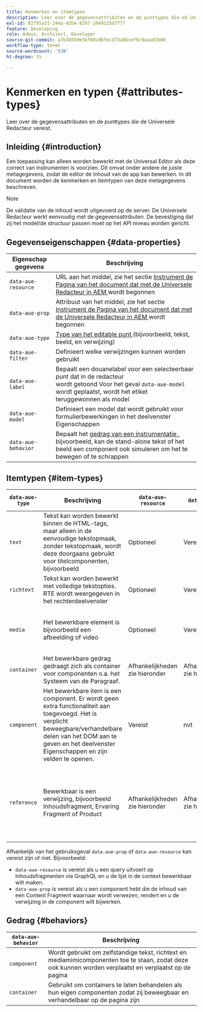 ```yaml
---
title: Kenmerken en itemtypen
description: Leer over de gegevensattributen en de punttypes die de Universele Redacteur vereist.
exl-id: 02795a31-244a-42b4-8297-2649125d7777
feature: Developing
role: Admin, Architect, Developer
source-git-commit: a7b48559e5bf60c86fecd73a8bcef6c9aaa03b80
workflow-type: tm+mt
source-wordcount: '538'
ht-degree: 1%

---
```



# Kenmerken en typen {#attributes-types}

Leer over de gegevensattributen en de punttypes die de Universele Redacteur vereist.

## Inleiding {#introduction}

Een toepassing kan alleen worden bewerkt met de Universal Editor als deze correct van instrumenten is voorzien. Dit omvat onder andere de juiste metagegevens, zodat de editor de inhoud van de app kan bewerken. In dit document worden de kenmerken en itemtypen van deze metagegevens beschreven.

>[!NOTE]
>
>De validatie van de inhoud wordt uitgevoerd op de server. De Universele Redacteur werkt eenvoudig met de gegevensattributen. De bevestiging dat zij het model/de structuur passen moet op het API niveau worden gericht.

## Gegevenseigenschappen {#data-properties}

| Eigenschap gegevens | Beschrijving |
|---|---|
| `data-aue-resource` | URL aan het middel, zie het sectie [ Instrument de Pagina van het document dat met de Universele Redacteur in AEM ](getting-started.md#instrument-thepage) wordt begonnen |
| `data-aue-prop` | Attribuut van het middel, zie het sectie [ Instrument de Pagina van het document dat met de Universele Redacteur in AEM ](getting-started.md#instrument-thepage) wordt begonnen |
| `data-aue-type` | [ Type van het editable punt ](#item-types) (bijvoorbeeld, tekst, beeld, en verwijzing) |
| `data-aue-filter` | Definieert welke verwijzingen kunnen worden gebruikt |
| `data-aue-label` | Bepaalt een douanelabel voor een selecteerbaar punt dat in de redacteur <br> wordt getoond Voor het geval `data-aue-model` wordt geplaatst, wordt het etiket teruggewonnen als model |
| `data-aue-model` | Definieert een model dat wordt gebruikt voor formulierbewerkingen in het deelvenster Eigenschappen |
| `data-aue-behavior` | Bepaalt het [ gedrag van een instrumentatie ](#behaviors), bijvoorbeeld, kan de stand-alone tekst of het beeld een component ook simuleren om het te bewegen of te schrappen |

## Itemtypen {#item-types}

| `data-aue-type` | Beschrijving | `data-aue-resource` | `data-aue-prop` | `data-aue-filter` | `data-aue-label` | `data-aue-model` | `data-aue-behavior` |
|---|---|---|---|---|---|---|---|
| `text` | Tekst kan worden bewerkt binnen de HTML-tags, maar alleen in de eenvoudige tekstopmaak, zonder tekstopmaak, wordt deze doorgaans gebruikt voor titelcomponenten, bijvoorbeeld | Optioneel | Vereist | nvt | Optioneel | nvt | Optioneel |
| `richtext` | Tekst kan worden bewerkt met volledige tekstopties. RTE wordt weergegeven in het rechterdeelvenster | Optioneel | Vereist | nvt | Optioneel | nvt | Optioneel |
| `media` | Het bewerkbare element is bijvoorbeeld een afbeelding of video | Optioneel | Vereist | Facultatieve <br> lijst van beeld of videofiltercriteria die tot de activaselecteur wordt overgegaan | Optioneel | nvt | Optioneel |
| `container` | Het bewerkbare gedrag gedraagt zich als container voor componenten o.a. het Systeem van de Paragraaf. | Afhankelijkheden <br> zie hieronder | Afhankelijkheden <br> zie hieronder | Facultatieve <br> een lijst van toegestane componenten | Optioneel | nvt | nvt |
| `component` | Het bewerkbare item is een component. Er wordt geen extra functionaliteit aan toegevoegd. Het is verplicht beweegbare/verhandelbare delen van het DOM aan te geven en het deelvenster Eigenschappen en zijn velden te openen. | Vereist | nvt | nvt | Optioneel | Optioneel | nvt |
| `reference` | Bewerkbaar is een verwijzing, bijvoorbeeld Inhoudsfragment, Ervaring Fragment of Product | Afhankelijkheden <br> zie hieronder | Afhankelijkheden <br> zie hieronder | Facultatieve <br> lijst van het de filtercriteria van het Fragment van de Inhoud, van het Product, of van het Fragment van de Ervaring die tot de verwijzingsselecteur wordt overgegaan | Optioneel | Optioneel | nvt |

Afhankelijk van het gebruiksgeval `data-aue-prop` of `data-aue-resource` kan vereist zijn of niet. Bijvoorbeeld:

* `data-aue-resource` is vereist als u een query uitvoert op Inhoudsfragmenten via GraphQL en u de lijst in de context bewerkbaar wilt maken.
* `data-aue-prop` is vereist als u een component hebt die de inhoud van een Content Fragment waarnaar wordt verwezen, rendert en u de verwijzing in de component wilt bijwerken.

## Gedrag {#behaviors}

| `data-aue-behavior` | Beschrijving |
|---|---|
| `component` | Wordt gebruikt om zelfstandige tekst, richtext en mediamimicomponenten toe te staan, zodat deze ook kunnen worden verplaatst en verplaatst op de pagina |
| `container` | Gebruikt om containers te laten behandelen als hun eigen componenten zodat zij beweegbaar en verhandelbaar op de pagina zijn |

